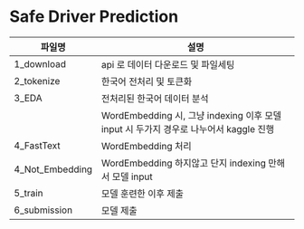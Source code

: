 # Safe Driver Prediction


|파일명| 설명|
|-----|---|
|1_download| api 로 데이터 다운로드 및 파일세팅  |
|2_tokenize| 한국어 전처리 및 토큰화  |
|3_EDA| 전처리된 한국어 데이터 분석 |
|| WordEmbedding 시, 그냥 indexing 이후 모델 input 시 두가지 경우로 나누어서 kaggle 진행 |
|4_FastText|WordEmbedding 처리 |
|4_Not_Embedding| WordEmbedding 하지않고 단지 indexing 만해서 모델 input  |
|5_train| 모델 훈련한 이후 제출  |
|6_submission | 모델 제출   |
